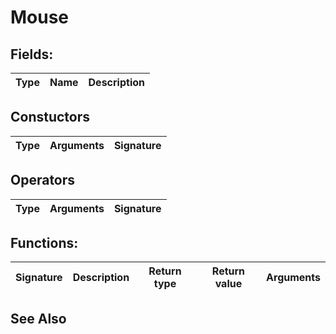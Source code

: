 # Mouse


## Fields:
| Type    | Name      | Description |
| :------------- | :----------: | -----------: |


## Constuctors
| Type | Arguments | Signature |
| :--- | :-------: | --------: |


## Operators
| Type | Arguments | Signature |
| :--- | :-------: | --------: |

## Functions:
| Signature | Description | Return type | Return value | Arguments | 
| :-------- | :---------: | :----------: | :-------: | ----------: |

## See Also

